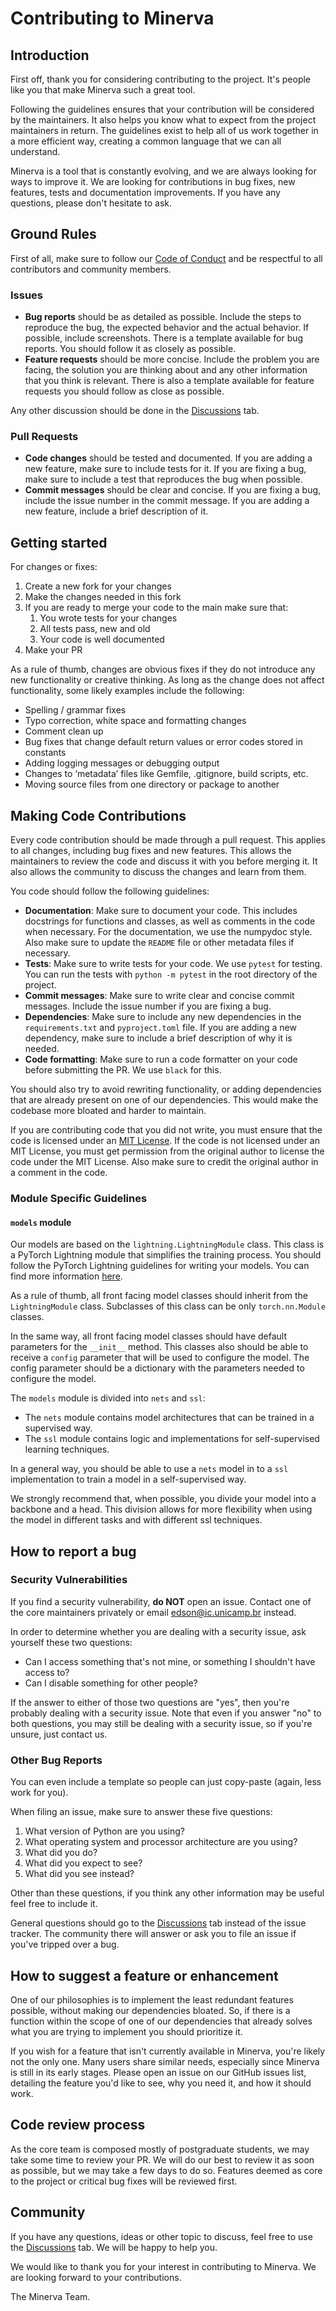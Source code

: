 # Contributing to Minerva

## Introduction

First off, thank you for considering contributing to the project. It's people like you that make Minerva such a great tool.

Following the guidelines ensures that your contribution will be considered by the maintainers. It also helps you know what to expect from the project maintainers in return. The guidelines exist to help all of us work together in a more efficient way, creating a common language that we can all understand.

Minerva is a tool that is constantly evolving, and we are always looking for ways to improve it. We are looking for contributions in bug fixes, new features, tests and documentation improvements. If you have any questions, please don't hesitate to ask.

## Ground Rules

First of all, make sure to follow our [Code of Conduct](https://github.com/discovery-unicamp/Minerva/blob/main/CODE_OF_CONDUCT.md) and be respectful to all contributors and community members.

### Issues

* **Bug reports** should be as detailed as possible. Include the steps to reproduce the bug, the expected behavior and the actual behavior. If possible, include screenshots. There is a template available for bug reports. You should follow it as closely as possible.
* **Feature requests** should be more concise. Include the problem you are facing, the solution you are thinking about and any other information that you think is relevant. There is also a template available for feature requests you should follow as close as possible.

Any other discussion should be done in the [Discussions](https://github.com/discovery-unicamp/Minerva/discussions) tab.

### Pull Requests

* **Code changes** should be tested and documented. If you are adding a new feature, make sure to include tests for it. If you are fixing a bug, make sure to include a test that reproduces the bug when possible.
* **Commit messages** should be clear and concise. If you are fixing a bug, include the issue number in the commit message. If you are adding a new feature, include a brief description of it.

## Getting started

For changes or fixes:

1. Create a new fork for your changes
2. Make the changes needed in this fork
3. If you are ready to merge your code to the main make sure that:
   1. You wrote tests for your changes
   2. All tests pass, new and old
   3. Your code is well documented
4. Make your PR

As a rule of thumb, changes are obvious fixes if they do not introduce any new functionality or creative thinking. As long as the change does not affect functionality, some likely examples include the following:

* Spelling / grammar fixes
* Typo correction, white space and formatting changes
* Comment clean up
* Bug fixes that change default return values or error codes stored in constants
* Adding logging messages or debugging output
* Changes to ‘metadata’ files like Gemfile, .gitignore, build scripts, etc.
* Moving source files from one directory or package to another

## Making Code Contributions

Every code contribution should be made through a pull request. This applies to all changes, including bug fixes and new features. This allows the maintainers to review the code and discuss it with you before merging it. It also allows the community to discuss the changes and learn from them.

You code should follow the following guidelines:

* **Documentation**: Make sure to document your code. This includes docstrings for functions and classes, as well as comments in the code when necessary. For the documentation, we use the numpydoc style. Also make sure to update the `README` file or other metadata files if necessary.
* **Tests**: Make sure to write tests for your code. We use `pytest` for testing. You can run the tests with `python -m pytest` in the root directory of the project.
* **Commit messages**: Make sure to write clear and concise commit messages. Include the issue number if you are fixing a bug.
* **Dependencies**: Make sure to include any new dependencies in the `requirements.txt` and `pyproject.toml` file. If you are adding a new dependency, make sure to include a brief description of why it is needed.
* **Code formatting**: Make sure to run a code formatter on your code before submitting the PR. We use `black` for this.

You should also try to avoid rewriting functionality, or adding dependencies that are already present on one of our dependencies. This would make the codebase more bloated and harder to maintain.

If you are contributing code that you did not write, you must ensure that the code is licensed under an [MIT License](https://opensource.org/licenses/MIT). If the code is not licensed under an MIT License, you must get permission from the original author to license the code under the MIT License. Also make sure to credit the original author in a comment in the code.

### Module Specific Guidelines

#### `models` module

Our models are based on the `lightning.LightningModule` class. This class is a PyTorch Lightning module that simplifies the training process. You should follow the PyTorch Lightning guidelines for writing your models. You can find more information [here](https://pytorch-lightning.readthedocs.io/en/latest/common/lightning_module.html).

As a rule of thumb, all front facing model classes should inherit from the `LightningModule` class. Subclasses of this class can be only `torch.nn.Module` classes.

In the same way, all front facing model classes should have default parameters for the `__init__` method. This classes also should be able to receive a `config` parameter that will be used to configure the model. The config parameter should be a dictionary with the parameters needed to configure the model.

The `models` module is divided into `nets` and `ssl`:

* The `nets` module contains model architectures that can be trained in a supervised way.
* The `ssl` module contains logic and implementations for self-supervised learning techniques.

In a general way, you should be able to use a `nets` model in to a `ssl` implementation to train a model in a self-supervised way.

We strongly recommend that, when possible, you divide your model into a backbone and a head. This division allows for more flexibility when using the model in different tasks and with different ssl techniques.

## How to report a bug

### Security Vulnerabilities

If you find a security vulnerability, **do NOT** open an issue. Contact one of the core maintainers privately or email <edson@ic.unicamp.br> instead.

In order to determine whether you are dealing with a security issue, ask yourself these two questions:

* Can I access something that's not mine, or something I shouldn't have access to?
* Can I disable something for other people?

If the answer to either of those two questions are "yes", then you're probably dealing with a security issue. Note that even if you answer "no" to both questions, you may still be dealing with a security issue, so if you're unsure, just contact us.

### Other Bug Reports

You can even include a template so people can just copy-paste (again, less work for you).

When filing an issue, make sure to answer these five questions:

1. What version of Python are you using?
2. What operating system and processor architecture are you using?
3. What did you do?
4. What did you expect to see?
5. What did you see instead?

Other than these questions, if you think any other information may be useful feel free to include it.

General questions should go to the [Discussions](https://github.com/discovery-unicamp/Minerva/discussions) tab instead of the issue tracker. The community there will answer or ask you to file an issue if you've tripped over a bug.

## How to suggest a feature or enhancement

One of our philosophies is to implement the least redundant features possible, without making our dependencies bloated. So, if there is a function within the scope of one of our dependencies that already solves what you are trying to implement you should prioritize it.

If you wish for a feature that isn't currently available in Minerva, you're likely not the only one. Many users share similar needs, especially since Minerva is still in its early stages. Please open an issue on our GitHub issues list, detailing the feature you'd like to see, why you need it, and how it should work.

## Code review process

As the core team is composed mostly of postgraduate students, we may take some time to review your PR. We will do our best to review it as soon as possible, but we may take a few days to do so. Features deemed as core to the project or critical bug fixes will be reviewed first.

## Community

If you have any questions, ideas or other topic to discuss, feel free to use the [Discussions](https://github.com/discovery-unicamp/Minerva/discussions) tab. We will be happy to help you.

We would like to thank you for your interest in contributing to Minerva. We are looking forward to your contributions.

The Minerva Team.
